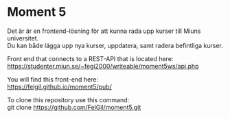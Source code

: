 # Moment 5

Det är är en frontend-lösning för att kunna rada upp kurser till Miuns universitet.\
Du kan både lägga upp nya kurser, uppdatera, samt radera befintliga kurser.

Front end that connects to a REST-API that is located here:\
https://studenter.miun.se/~fegi2000/writeable/moment5ws/api.php

You will find this front-end here:\
https://felgil.github.io/moment5/pub/

To clone this repository use this command:\
git clone https://github.com/FelGil/moment5.git